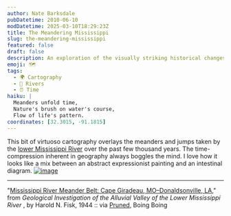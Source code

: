 ```yaml
---
author: Nate Barksdale
pubDatetime: 2010-06-10
modDatetime: 2025-03-10T18:29:23Z
title: The Meandering Mississippi
slug: the-meandering-mississippi
featured: false
draft: false
description: An exploration of the visually striking historical changes in the lower Mississippi River's path, illustrated through a stunning map overlaying its meanders over millennia.
emoji: 🗺️
tags:
  - 🌍 Cartography
  - 🌊 Rivers
  - ⏰ Time
haiku: |
  Meanders unfold time,  
  Nature's brush on water's course,  
  Flow of life's pattern.
coordinates: [32.3015, -91.1815]
---
```


This bit of virtuoso cartography overlays the meanders and jumps taken by the [lower Mississippi River](http://maps.google.com/maps?f=d&source=s_d&saddr=Cape+Girardeau,+MO&daddr=Donaldsonville,+LA&hl=en&geocode=&mra=ls&sll=37.305884,-89.518148&sspn=0.163576,0.421944&g=Cape+Girardeau,+MO&ie=UTF8&z=6) over the past few thousand years. The time-compression inherent in geography always boggles the mind. I love how it looks like a mix between an abstract expressionist painting and an intestinal diagram. [![image](http://culture-making.com/media/76503013_cad89c9916_o.jpg)](http://pruned.blogspot.com/2005/06/geological-investigation-of-alluvial.html)

---

"[Mississippi River Meander Belt: Cape Giradeau, MO–Donaldsonville, LA](http://pruned.blogspot.com/2005/06/geological-investigation-of-alluvial.html)," from _Geological Investigation of the Alluvial Valley of the Lower Mississippi River_ , by Harold N. Fisk, 1944 :: via [Pruned](http://pruned.blogspot.com/2005/06/geological-investigation-of-alluvial.html), Boing Boing
